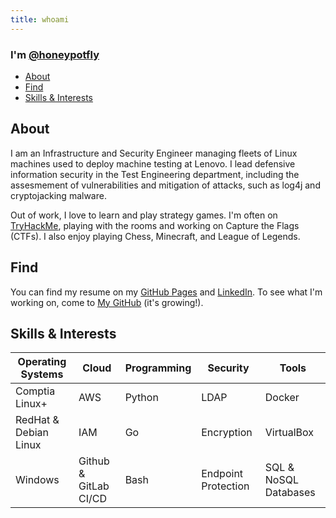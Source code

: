 ```yaml
---
title: whoami
---
```


### I'm [@honeypotfly](https://github.com/honeypotfly)

- [About](#about)
- [Find](#find)
- [Skills & Interests](#skills-&-interests)

## About
I am an Infrastructure and Security Engineer managing fleets of Linux machines used to deploy machine testing at Lenovo. I lead defensive information security in the Test Engineering department, including the assesmement of vulnerabilities and mitigation of attacks, such as log4j and cryptojacking malware.

Out of work, I love to learn and play strategy games. I'm often on [TryHackMe](https://tryhackme.com/p/honeypotfly), playing with the rooms and working on Capture the Flags (CTFs). I also enjoy playing Chess, Minecraft, and League of Legends.

## Find
You can find my resume on my [GitHub Pages](https://honeypotfly.github.io/Resume/) and [LinkedIn](https://www.linkedin.com/in/tarik-dahnoun-innovate/). To see what I'm working on, come to [My GitHub](https://github.com/honeypotfly) (it's growing!).

## Skills & Interests

| Operating Systems              | Cloud                 | Programming           | Security              | Tools                 |   
| -------------------------------| ----------------------| ----------------------| ----------------------| ----------------------|
| Comptia Linux+                 | AWS                   | Python                | LDAP                  | Docker                |
| RedHat & Debian Linux          | IAM                   | Go                    | Encryption            | VirtualBox            |
| Windows                        | Github & GitLab CI/CD | Bash                  | Endpoint Protection   | SQL & NoSQL Databases |
